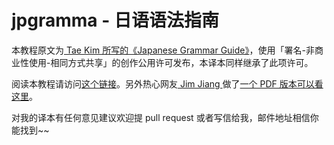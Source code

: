 # jpgramma - 日语语法指南

本教程原文为[ Tae Kim 所写的《Japanese Grammar Guide》](http://guidetojapanese.org/learn/grammar)，使用「署名-非商业性使用-相同方式共享」的创作公用许可发布，本译本同样继承了此项许可。

阅读本教程请访问[这个链接](https://res.wokanxing.info/jpgramma/)。另外热心网友[ Jim Jiang ](https://blog.wokanxing.info/about#c_5655608640405504)做了[一个 PDF 版本可以看这里](https://github.com/jiangming1399/tae-kim_cn_latex_go/releases)。

对我的译本有任何意见建议欢迎提 pull request 或者写信给我，邮件地址相信你能找到~~
